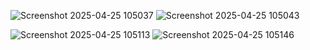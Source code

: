 ![Screenshot 2025-04-25 105037](https://github.com/user-attachments/assets/0231ed05-e315-4640-ab3f-2e983106a4c2)
![Screenshot 2025-04-25 105043](https://github.com/user-attachments/assets/2cc8f668-9849-476c-b934-c80747e4894d)

![Screenshot 2025-04-25 105113](https://github.com/user-attachments/assets/cce5448e-b163-47e2-b48d-d4c234bb3ee4)
  ![Screenshot 2025-04-25 105146](https://github.com/user-attachments/assets/b7d7d013-f343-480b-bc04-3a20c4989f73)
